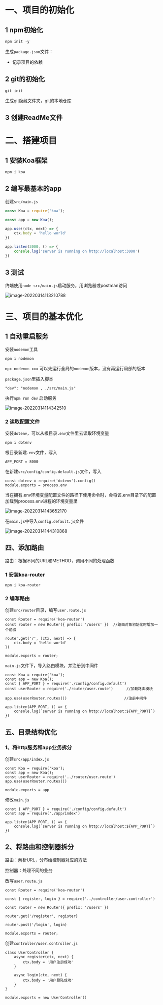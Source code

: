 # 一、项目的初始化

## 1 npm初始化

```js
npm init -y
```

生成`package.json`文件：

- 记录项目的依赖

## 2 git的初始化

```
git init
```

生成git隐藏文件夹，git的本地仓库

## 3 创建ReadMe文件

# 二、搭建项目

## 1 安装Koa框架

```js
npm i koa
```

## 2 编写最基本的app

创建`src/main.js`

```js
const Koa = require('koa');

const app = new Koa();

app.use((ctx, next) => {
    ctx.body = 'hello world'
})

app.listen(3000, () => {
    console.log('server is running on http://localhost:3000')
})
```

## 3 测试

终端使用`node src/main.js`启动服务，用浏览器或postman访问

![image-20220314113210788](image-20220314113210788.png)

# 三、项目的基本优化

## 1 自动重启服务

安装`nodemon`工具

```
npm i nodemon
```

`npx nodemon xxx` 可以先运行全局的`nodemon`版本，没有再运行局部的版本

`package.json`里插入脚本

```
"dev": "nodemon , ./src/main.js"
```

执行`npm run dev` 启动服务

![image-20220314114342510](image-20220314114342510.png)

### 2 读取配置文件

安装`dotenv`，可以从根目录`.env`文件里去读取环境变量

```
npm i dotenv
```

根目录新建`.env`文件，写入

```
APP_PORT = 8000
```

在新建`src/config/config.default.js`文件，写入

```
const dotenv = require('dotenv').config()
module.exports = process.env
```

当在拥有.env环境变量配置文件的路径下使用命令时，会将该.env目录下的配置加载到process.env进程的环境变量里

![image-20220314143652170](image-20220314143652170.png)

在`main.js`中导入`config.default.js`文件

![image-20220314144310868](image-20220314144310868.png)



## 四、添加路由

路由：根据不同的URL和METHOD，调用不同的处理函数

### 1 安装koa-router

```
npm i koa-router
```

### 2 编写路由

创建`src/router`目录，编写`user.route.js`

```
const Router = require('koa-router')
const router = new Router({ prefix: '/users' })  //路由对象初始化时增加一个前缀

router.get('/', (ctx, next) => {
    ctx.body = 'hello world'
})

module.exports = router;
```

`main.js`文件下，导入路由模块，并注册到中间件

```
const Koa = require('koa');
const app = new Koa();
const { APP_PORT } = require('./config/config.default')
const userRouter = require('./router/user.route')      //加载路由模块      

app.use(userRouter.routes())                          //注册中间件

app.listen(APP_PORT, () => {
    console.log(`server is running on http://localhost:${APP_PORT}`)
})
```

## 五、目录结构优化

### 1、将http服务和app业务拆分

创建`src/app/index.js`

```
const Koa = require('koa');
const app = new Koa();
const userRouter = require('../router/user.route')
app.use(userRouter.routes())

module.exports = app
```

修改`main.js`

```
const { APP_PORT } = require('./config/config.default')
const app = require('./app/index')

app.listen(APP_PORT, () => {
    console.log(`server is running on http://localhost:${APP_PORT}`)
})
```

## 2、将路由和控制器拆分

路由：解析URL，分布给控制器对应的方法

控制器：处理不同的业务

改写`user.route.js`

```
const Router = require('koa-router')

const { register, login } = require('../controller/user.controller')

const router = new Router({ prefix: '/users' })

router.get('/register', register)

router.post('/login', login)

module.exports = router;
```

创建`controller/user.controller.js`

```
class UserController {
    async register(ctx, next) {
        ctx.body = '用户注册成功'
    }

    async login(ctx, next) {
        ctx.body = '用户登陆成功'
    }
}

module.exports = new UserController()
```

